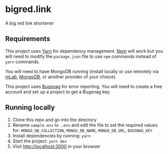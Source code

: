 # bigred.link

A big red link shortener

## Requirements

This project uses [Yarn](https://yarnpkg.com/) for dependency management. [Npm](https://npmjs.com) will
work but you will need to modify the `package.json` file to use `npm` commands instead of `yarn` commands.

You will need to have MongoDB running (install locally or use remotely via [mLab](https://mlab.com/), [MongoDB](https://www.mongodb.com/cloud/atlas),
or another provider of your choice).

This project uses [Bugsnag](https://bugsnag.com) for error reporting. You will need to create a free account and set up a project to get a Bugsnag key.

## Running locally

1. Clone this repo and go into the directory
1. Rename `sample.env` to .`.env` and edit the file to set the required values for: `MONGO_DB_COLLECTION`, `MONGO_DB_NAME`, `MONGO_DB_URL`, `BUGSNAG_KEY`
1. Install dependencies by running: `yarn`
1. Start the project: `yarn dev`
1. Visit [http://localhost:3000](http://localhost:3000) in your browser
